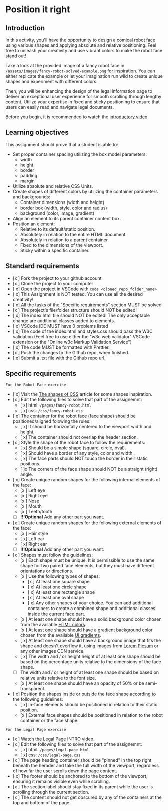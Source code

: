 # Position it right

## Introduction

In this activity, you'll have the opportunity to design a comical robot face using various shapes and applying absolute and relative positioning. Feel free to unleash your creativity and use vibrant colors to make the robot face stand out!

Take a look at the provided image of a fancy robot face in `/assets/images/fancy-robot-solved-example.png` for inspiration. You can either replicate the example or let your imagination run wild to create unique shapes and experiment with different colors.

Then, you will be enhancing the design of the legal information page to deliver an exceptional user experience for smooth scrolling through lengthy content. Utilize your expertise in fixed and sticky positioning to ensure that users can easily read and navigate legal documents.

Before you begin, it is recommended to watch the [introductory video](https://www.loom.com/share/3c655c8a97ce4783a4698d7968c03c33?sid=c05fcac8-f559-4de4-9ccd-6f167be3d6bd).

## Learning objectives

This assignment should prove that a student is able to:

- Set proper container spacing utilizing the box model parameters:
  - width
  - height
  - border
  - padding
  - margin
- Utilize absolute and relative CSS Units.
- Create shapes of different colors by utilizing the container parameters and backgrounds:
  - Container dimensions (width and height)
  - border box (width, style, color and radius)
  - background (color, image, gradient)
- Align an element to its parent container content box.
- Position an element:
  - Relative to its default/static position.
  - Absolutely in relation to the entire HTML document.
  - Absolutely in relation to a parent container.
  - Fixed to the dimensions of the viewport.
  - Sticky within a specific container.

## Standard requirements

- [x ] Fork the project to your github account
- [x ] Clone the project to your computer
- [ x] Open the project in VSCode with `code <cloned_repo_folder_name>`
- [ x] This Assignment is NOT tested. You can use all the desired creativity!
- [ x] All the tasks of the "Specific requirements" section MUST be solved
- [x ] The project's file/folder structure should NOT be edited!
- [ x] The index.html file should NOT be edited! The only acceptable change are additional classes added to elements.
- [ x] VSCode IDE MUST have 0 problems listed
- [ x] The code of the index.html and styles.css should pass the W3C validation (Feel free to use either the "w3c web validator" VSCode extension or the "Online w3c Markup Validation Service")
- [ x] The code MUST be formatted with Prettier.
- [x ] Push the changes to the Github repo, when finished.
- [ x] Submit a .txt file with the Github repo url.

## Specific requirements

`For the Robot Face exercise:`

- [ x] Visit the [The shapes of CSS](https://css-tricks.com/the-shapes-of-css/) article for some shapes inspiration.
- [x ] Edit the following files to solve that part of the assignemnt:
  - [ x] html: `/pages/fancy-robot.html`
  - [ x] css: `/css/fancy-robot.css`
- [ x] The container for the robot face (face shape) should be positioned/aligned folowing the rules:
  - [ x] It should be horizontally centered to the viewport width and height.
  - [ x] The container should not overlap the header section.
- [x ] Style the shape of the robot face to follow the requirements:
  - [ x] Should be a simple shape (square, circle, oval).
  - [ x] Should have a border of any style, color and width.
  - [ x] The face parts should NOT touch the border in their static positions.
  - [ ]x The corners of the face shape should NOT be a straight (right) angle.
- [ x] Create unique random shapes for the following internal elements of the face:
  - [x ] Left eye
  - [x ] Right eye
  - [x ] Nose
  - [x ] Mouth
  - [x ] Teeth/tooth
  - [ ] **!!!Optional** Add any other part you want.
- [x ] Create unique random shapes for the following external elements of the face:
  - [x ] Hair style
  - [ x] Left ear
  - [ x] Right ear
  - [ ] **!!!Optional** Add any other part you want.
- [x ] Shapes must follow the guidelines:
  - [x ] Each shape must be unique. It is permissible to use the same shape for two paired face elements, but they must have different orientations or directions.
  - [x ] Use the following types of shapes:
    - [x ] At least one square shape
    - [ x] At least one circle shape
    - [ x] At least one rectangle shape
    - [x ] At least one oval shape
    - [ x] Any other shapes of your choice. You can add additional containers to create a combined shape and additional classes inside the current face part.
  - [x ] At least one shape should have a solid background color chosen from the available [HTML colors](https://www.w3schools.com/html/html_colors.asp).
  - [x ] At least one shape should have a gradient background color chosen from the available [UI gradients](https://uigradients.com/).
  - [ x] At least one shape should have a background image that fits the shape and doesn't overflow it, using images from [Lorem Picsum](https://picsum.photos/) or any other images CDN service.
  - [ x] The width and / or height height of at least one shape should be based on the percentage units relative to the dimensions of the face shape.
  - [ ] The width and / or height of at least one shape should be based on relative units relative to the font size.
  - [x ] At least one shape should have an opacity of 50% or be semi-transparent.
- [ x] Position the shapes inside or outside the face shape according to the following guidelines:
  - [ x] In-face elements should be positioned in relation to their static position.
  - [x ] External face shapes should be positioned in relation to the robot container or the face shape.

`For the Legal Page exercise`

- [x ] Watch the [Legal Page INTRO video](https://www.loom.com/share/3c655c8a97ce4783a4698d7968c03c33?sid=b776b29f-cecb-4cc7-8663-7c3f1722f190).
- [x ] Edit the following files to solve that part of the assignemnt:
  - [ x] html: `/pages/legal-page.html`
  - [ x] css: `/css/legal-page.css`
- [x ] The page heading container should be "pinned" in the top right beneath the herader and take the full width of the viewport, regardless of how far the user scrolls down the page content.
- [ x] The footer should be anchored to the bottom of the viewport, ensuring it remains visible even while scrolling.
- [x ] The section label should stay fixed in its parent while the user is scrolling through the current section.
- [x ] The content should not get obscured by any of the containers at the top and bottom of the page.
